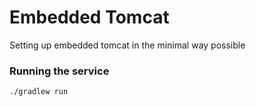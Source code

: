 # Embedded Tomcat

Setting up embedded tomcat in the minimal way possible

### Running the service

```sh
./gradlew run
```

